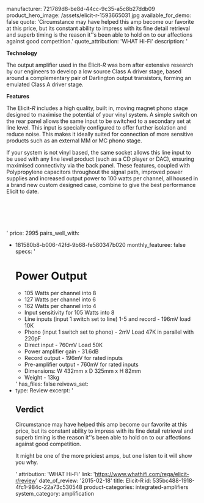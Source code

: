 manufacturer: 721789d8-be8d-44cc-9c35-a5c8b27ddb09
product_hero_image: /assets/elicit-r-1593665031.jpg
available_for_demo: false
quote: 'Circumstance may have helped this amp become our favorite at this price, but its constant ability to impress with its fine detail retrieval and superb timing is the reason it''s been able to hold on to our affections against good competition.'
quote_attribution: 'WHAT Hi-Fi'
description: '<p><strong>Technology</strong></p><p>The output amplifier used in the Elicit-<em>R</em>&nbsp;was born after extensive research by our engineers to develop a low source Class A driver stage, based around a complementary pair of Darlington output transistors, forming an emulated Class A driver stage.</p><p><strong>Features</strong></p><p>The Elicit-<em>R</em>&nbsp;includes a high quality, built in, moving magnet phono stage designed to maximise the potential of your vinyl system. A simple switch on the rear panel allows the same input to be switched to a secondary set at line level. This input is specially configured to offer further isolation and reduce noise. This makes it ideally suited for connection of more sensitive products such as an external MM or MC phono stage.</p><p>If your system is not vinyl based, the same socket allows this line input to be used with any line level product (such as a CD player or DAC), ensuring maximised connectivity via the back panel. These features, coupled with Polypropylene capacitors throughout the signal path, improved power supplies&nbsp;and increased output power to 100 watts per channel, all housed in a brand new custom designed case, combine to give the best performance Elicit to date.</p><h1><br></h1>'
price: 2995
pairs_well_with:
  - 181580b8-b006-42fd-9b68-fe580347b020
monthly_featuree: false
specs: '<h1>Power Output</h1><ul><li>105 Watts per channel into 8</li><li>127 Watts per channel into 6</li><li>162 Watts per channel into 4</li><li>Input sensitivity for 105 Watts into 8</li><li>Line inputs (input 1 switch set to line) 1-5 and record - 196mV load 10K</li><li>Phono (input 1 switch set to phono) - 2mV Load 47K in parallel with 220pF</li><li>Direct input - 760mV Load 50K</li><li>Power amplifier gain - 31.6dB</li><li>Record output - 196mV for rated inputs</li><li>Pre-amplifier output - 760mV for rated inputs</li><li>Dimensions: W&nbsp;432mm x D&nbsp;325mm x H&nbsp;82mm</li><li>Weight - 13kg&nbsp;</li></ul>'
has_files: false
reivews_set:
  -
    type: Review
    excerpt: '<h2>Verdict</h2><p>Circumstance may have helped this amp become our favorite at this price, but its constant ability to impress with its fine detail retrieval and superb timing is the reason it''s been able to hold on to our affections against good competition.</p><p>It might be one of the more priciest amps, but one listen to it will show you why.</p>'
    attribution: 'WHAT Hi-Fi'
    link: 'https://www.whathifi.com/rega/elicit-r/review'
    date_of_review: '2015-02-18'
title: Elicit-R
id: 535bc488-1918-4fc1-984c-22a73c530548
product-categories: integrated-amplifiers
system_category: amplification
